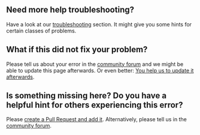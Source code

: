 ## Need more help troubleshooting?

Have a look at our [troubleshooting](/troubleshooting.md) section. It might give you some hints for certain classes of
problems.

## What if this did not fix your problem?

Please tell us about your error in the [community forum](../community/index.md) and we might
be able to update this page afterwards. Or even better:
[You help us to update it afterwards](/about/help_docs.md).

## Is something missing here? Do you have a helpful hint for others experiencing this error?

Please
[create a Pull Request and add it](/about/help_docs.md). Alternatively, please tell us in the [community forum](../community/index.md).
